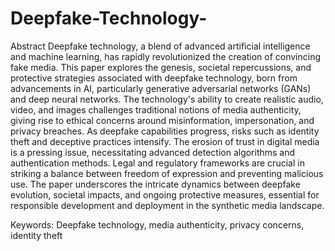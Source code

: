 # Deepfake-Technology-
Abstract
Deepfake technology, a blend of advanced artificial intelligence and machine learning, has rapidly revolutionized the creation of convincing fake media. This paper explores the genesis, societal repercussions, and protective strategies associated with deepfake technology, born from advancements in AI, particularly generative adversarial networks (GANs) and deep neural networks. The technology's ability to create realistic audio, video, and images challenges traditional notions of media authenticity, giving rise to ethical concerns around misinformation, impersonation, and privacy breaches. As deepfake capabilities progress, risks such as identity theft and deceptive practices intensify. The erosion of trust in digital media is a pressing issue, necessitating advanced detection algorithms and authentication methods. Legal and regulatory frameworks are crucial in striking a balance between freedom of expression and preventing malicious use. The paper underscores the intricate dynamics between deepfake evolution, societal impacts, and ongoing protective measures, essential for responsible development and deployment in the synthetic media landscape.

Keywords: Deepfake technology, media authenticity, privacy concerns, identity theft
